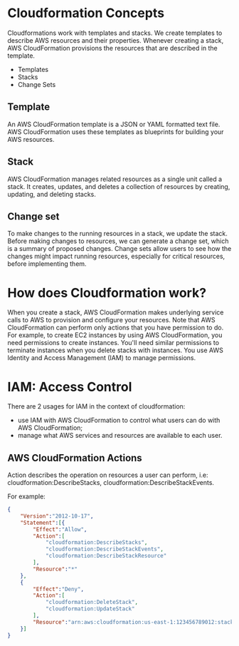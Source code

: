 # Cloudformation Concepts

Cloudformations work with templates and stacks. We create templates to describe AWS resources and their properties. Whenever creating a stack, AWS CloudFormation provisions the resources that are described in the template. 
- Templates
- Stacks 
- Change Sets

## Template
An AWS CloudFormation template is a JSON or YAML formatted text file. AWS CloudFormation uses these templates as blueprints for building your AWS resources.

## Stack
AWS CloudFormation manages related resources as a single unit called a stack. It creates, updates, and deletes a collection of resources by creating, updating, and deleting stacks.

## Change set
To make changes to the running resources in a stack, we update the stack. Before making changes to resources, we can generate a change set, which is a summary of proposed changes. Change sets allow users to see how the changes might impact running resources, especially for critical resources, before implementing them.

# How does Cloudformation work?

When you create a stack, AWS CloudFormation makes underlying service calls to AWS to provision and configure your resources. Note that AWS CloudFormation can perform only actions that you have permission to do. For example, to create EC2 instances by using AWS CloudFormation, you need permissions to create instances. You'll need similar permissions to terminate instances when you delete stacks with instances. You use AWS Identity and Access Management (IAM) to manage permissions.

# IAM: Access Control
There are 2 usages for IAM in the context of cloudformation:
- use IAM with AWS CloudFormation to control what users can do with AWS CloudFormation;
- manage what AWS services and resources are available to each user.

## AWS CloudFormation Actions
Action describes the operation on resources a user can perform, i.e: cloudformation:DescribeStacks, cloudformation:DescribeStackEvents.

For example:
```json
{
    "Version":"2012-10-17",
    "Statement":[{
        "Effect":"Allow",
        "Action":[
            "cloudformation:DescribeStacks",
            "cloudformation:DescribeStackEvents",
            "cloudformation:DescribeStackResource"
        ],
        "Resource":"*"
    },
    {
        "Effect":"Deny",
        "Action":[
            "cloudformation:DeleteStack",
            "cloudformation:UpdateStack"
        ],
        "Resource":"arn:aws:cloudformation:us-east-1:123456789012:stack/MyProductionStack/*"
    }]
}
```
